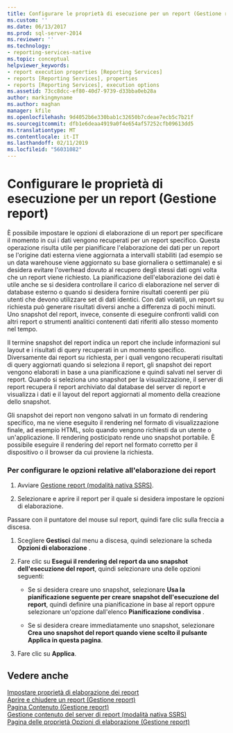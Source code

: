 ```yaml
---
title: Configurare le proprietà di esecuzione per un report (Gestione report) | Microsoft Docs
ms.custom: ''
ms.date: 06/13/2017
ms.prod: sql-server-2014
ms.reviewer: ''
ms.technology:
- reporting-services-native
ms.topic: conceptual
helpviewer_keywords:
- report execution properties [Reporting Services]
- reports [Reporting Services], properties
- reports [Reporting Services], execution options
ms.assetid: 73cc8dcc-ef80-40d7-9739-d33bba0eb28a
author: markingmyname
ms.author: maghan
manager: kfile
ms.openlocfilehash: 9d4052b6e330bab1c32650b7cdeae7ecb5c7b21f
ms.sourcegitcommit: dfb1e6deaa4919a0f4e654af57252cfb09613dd5
ms.translationtype: MT
ms.contentlocale: it-IT
ms.lasthandoff: 02/11/2019
ms.locfileid: "56031082"
---
```

# <a name="configure-execution-properties-for-a-report--report-manager"></a>Configurare le proprietà di esecuzione per un report (Gestione report)
  È possibile impostare le opzioni di elaborazione di un report per specificare il momento in cui i dati vengono recuperati per un report specifico. Questa operazione risulta utile per pianificare l'elaborazione dei dati per un report se l'origine dati esterna viene aggiornata a intervalli stabiliti (ad esempio se un data warehouse viene aggiornato su base giornaliera o settimanale) e si desidera evitare l'overhead dovuto al recupero degli stessi dati ogni volta che un report viene richiesto. La pianificazione dell'elaborazione dei dati è utile anche se si desidera controllare il carico di elaborazione nel server di database esterno o quando si desidera fornire risultati coerenti per più utenti che devono utilizzare set di dati identici. Con dati volatili, un report su richiesta può generare risultati diversi anche a differenza di pochi minuti. Uno snapshot del report, invece, consente di eseguire confronti validi con altri report o strumenti analitici contenenti dati riferiti allo stesso momento nel tempo.  
  
 Il termine snapshot del report indica un report che include informazioni sul layout e i risultati di query recuperati in un momento specifico. Diversamente dai report su richiesta, per i quali vengono recuperati risultati di query aggiornati quando si seleziona il report, gli snapshot dei report vengono elaborati in base a una pianificazione e quindi salvati nel server di report. Quando si seleziona uno snapshot per la visualizzazione, il server di report recupera il report archiviato dal database del server di report e visualizza i dati e il layout del report aggiornati al momento della creazione dello snapshot.  
  
 Gli snapshot dei report non vengono salvati in un formato di rendering specifico, ma ne viene eseguito il rendering nel formato di visualizzazione finale, ad esempio HTML, solo quando vengono richiesti da un utente o un'applicazione. Il rendering posticipato rende uno snapshot portabile. È possibile eseguire il rendering del report nel formato corretto per il dispositivo o il browser da cui proviene la richiesta.  
  
### <a name="to-configure-report-processing-options"></a>Per configurare le opzioni relative all'elaborazione dei report  
  
1.  Avviare [Gestione report &#40;modalità nativa SSRS&#41;](../report-manager-ssrs-native-mode.md).  
  
2.  Selezionare e aprire il report per il quale si desidera impostare le opzioni di elaborazione.  
  
 Passare con il puntatore del mouse sul report, quindi fare clic sulla freccia a discesa.  
  
1.  Scegliere **Gestisci** dal menu a discesa, quindi selezionare la scheda **Opzioni di elaborazione** .  
  
2.  Fare clic su **Esegui il rendering del report da uno snapshot dell'esecuzione del report**, quindi selezionare una delle opzioni seguenti:  
  
    -   Se si desidera creare uno snapshot, selezionare **Usa la pianificazione seguente per creare snapshot dell'esecuzione del report**, quindi definire una pianificazione in base al report oppure selezionare un'opzione dall'elenco **Pianificazione condivisa** .  
  
    -   Se si desidera creare immediatamente uno snapshot, selezionare **Crea uno snapshot del report quando viene scelto il pulsante Applica in questa pagina**.  
  
3.  Fare clic su **Applica**.  
  
## <a name="see-also"></a>Vedere anche  
 [Impostare proprietà di elaborazione dei report](../report-server/set-report-processing-properties.md)   
 [Aprire e chiudere un report &#40;Gestione report&#41;](../reports/open-and-close-a-report-report-manager.md)   
 [Pagina Contenuto &#40;Gestione report&#41;](../contents-page-report-manager.md)   
 [Gestione contenuto del server di report &#40;modalità nativa SSRS&#41;](../report-server/report-server-content-management-ssrs-native-mode.md)   
 [Pagina delle proprietà Opzioni di elaborazione &#40;Gestione report&#41;](../processing-options-properties-page-report-manager.md)  
  
  
